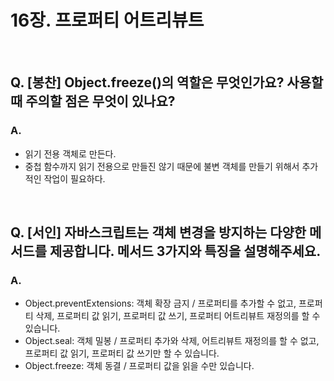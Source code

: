 # 16장. 프로퍼티 어트리뷰트

<br>

## Q. [봉찬] Object.freeze()의 역할은 무엇인가요? 사용할 때 주의할 점은 무엇이 있나요?

### A.

- 읽기 전용 객체로 만든다.
- 중첩 함수까지 읽기 전용으로 만들진 않기 때문에 불변 객체를 만들기 위해서 추가적인 작업이 필요하다.

<br>

## Q. [서인] 자바스크립트는 객체 변경을 방지하는 다양한 메서드를 제공합니다. 메서드 3가지와 특징을 설명해주세요.

### A.

- Object.preventExtensions: 객체 확장 금지 / 프로퍼티를 추가할 수 없고, 프로퍼티 삭제, 프로퍼티 값 읽기, 프로퍼티 값 쓰기, 프로퍼티 어트리뷰트 재정의를 할 수 있습니다.
- Object.seal: 객체 밀봉 / 프로퍼티 추가와 삭제, 어트리뷰트 재정의를 할 수 없고, 프로퍼티 값 읽기, 프로퍼티 값 쓰기만 할 수 있습니다.
- Object.freeze: 객체 동결 / 프로퍼티 값을 읽을 수만 있습니다.
